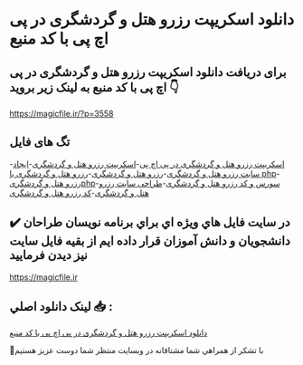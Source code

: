 # دانلود اسکریپت رزرو هتل و گردشگری در پی اچ پی با کد منبع

## برای دریافت دانلود اسکریپت رزرو هتل و گردشگری در پی اچ پی با کد منبع به لینک زیر بروید 👇

https://magicfile.ir/?p=3558

## تگ های فایل

-[اسکریپت رزرو هتل و گردشگری در پی اچ پی](https://magicfile.ir/product/%d8%a7%d8%b3%da%a9%d8%b1%db%8c%d9%be%d8%aa-%d8%b1%d8%b2%d8%b1%d9%88-%d9%87%d8%aa%d9%84-%d9%88-%da%af%d8%b1%d8%af%d8%b4%da%af%d8%b1%db%8c-%d8%af%d8%b1-%d9%be%db%8c-%d8%a7%da%86-%d9%be%db%8c/)-[اسکریپت رزرو هتل و گردشگری](https://magicfile.ir/product/%d8%a7%d8%b3%da%a9%d8%b1%db%8c%d9%be%d8%aa-%d8%b1%d8%b2%d8%b1%d9%88-%d9%87%d8%aa%d9%84-%d9%88-%da%af%d8%b1%d8%af%d8%b4%da%af%d8%b1%db%8c-%d8%af%d8%b1-%d9%be%db%8c-%d8%a7%da%86-%d9%be%db%8c/)-[ایجاد سایت رزرو هتل و گردشگری](https://magicfile.ir/product/%d8%a7%d8%b3%da%a9%d8%b1%db%8c%d9%be%d8%aa-%d8%b1%d8%b2%d8%b1%d9%88-%d9%87%d8%aa%d9%84-%d9%88-%da%af%d8%b1%d8%af%d8%b4%da%af%d8%b1%db%8c-%d8%af%d8%b1-%d9%be%db%8c-%d8%a7%da%86-%d9%be%db%8c/)-[رزرو هتل و گردشگری](https://magicfile.ir/product/%d8%a7%d8%b3%da%a9%d8%b1%db%8c%d9%be%d8%aa-%d8%b1%d8%b2%d8%b1%d9%88-%d9%87%d8%aa%d9%84-%d9%88-%da%af%d8%b1%d8%af%d8%b4%da%af%d8%b1%db%8c-%d8%af%d8%b1-%d9%be%db%8c-%d8%a7%da%86-%d9%be%db%8c/)-[رزرو هتل و گردشگری با php](https://magicfile.ir/product/%d8%a7%d8%b3%da%a9%d8%b1%db%8c%d9%be%d8%aa-%d8%b1%d8%b2%d8%b1%d9%88-%d9%87%d8%aa%d9%84-%d9%88-%da%af%d8%b1%d8%af%d8%b4%da%af%d8%b1%db%8c-%d8%af%d8%b1-%d9%be%db%8c-%d8%a7%da%86-%d9%be%db%8c/)-[رزرو هتل و گردشگریphp](https://magicfile.ir/product/%d8%a7%d8%b3%da%a9%d8%b1%db%8c%d9%be%d8%aa-%d8%b1%d8%b2%d8%b1%d9%88-%d9%87%d8%aa%d9%84-%d9%88-%da%af%d8%b1%d8%af%d8%b4%da%af%d8%b1%db%8c-%d8%af%d8%b1-%d9%be%db%8c-%d8%a7%da%86-%d9%be%db%8c/)-[سورس و کد رزرو هتل و گردشگری](https://magicfile.ir/product/%d8%a7%d8%b3%da%a9%d8%b1%db%8c%d9%be%d8%aa-%d8%b1%d8%b2%d8%b1%d9%88-%d9%87%d8%aa%d9%84-%d9%88-%da%af%d8%b1%d8%af%d8%b4%da%af%d8%b1%db%8c-%d8%af%d8%b1-%d9%be%db%8c-%d8%a7%da%86-%d9%be%db%8c/)-[طراحی سایت رزرو هتل و گردشگری](https://magicfile.ir/product/%d8%a7%d8%b3%da%a9%d8%b1%db%8c%d9%be%d8%aa-%d8%b1%d8%b2%d8%b1%d9%88-%d9%87%d8%aa%d9%84-%d9%88-%da%af%d8%b1%d8%af%d8%b4%da%af%d8%b1%db%8c-%d8%af%d8%b1-%d9%be%db%8c-%d8%a7%da%86-%d9%be%db%8c/)-[کد رزرو هتل و گردشگری](https://magicfile.ir/product/%d8%a7%d8%b3%da%a9%d8%b1%db%8c%d9%be%d8%aa-%d8%b1%d8%b2%d8%b1%d9%88-%d9%87%d8%aa%d9%84-%d9%88-%da%af%d8%b1%d8%af%d8%b4%da%af%d8%b1%db%8c-%d8%af%d8%b1-%d9%be%db%8c-%d8%a7%da%86-%d9%be%db%8c/)

## ✔️ در سايت فايل هاي ويژه اي براي برنامه نويسان طراحان دانشجويان و دانش آموزان قرار داده ايم از بقيه فايل سايت نيز ديدن فرماييد

https://magicfile.ir


## لينک دانلود اصلي 📥 :

[دانلود اسکریپت رزرو هتل و گردشگری در پی اچ پی با کد منبع](https://magicfile.ir/product/%d8%a7%d8%b3%da%a9%d8%b1%db%8c%d9%be%d8%aa-%d8%b1%d8%b2%d8%b1%d9%88-%d9%87%d8%aa%d9%84-%d9%88-%da%af%d8%b1%d8%af%d8%b4%da%af%d8%b1%db%8c-%d8%af%d8%b1-%d9%be%db%8c-%d8%a7%da%86-%d9%be%db%8c/) 


🙏با تشکر از همراهي شما مشتاقانه در وبسایت منتظر شما دوست عزیز هستیم


